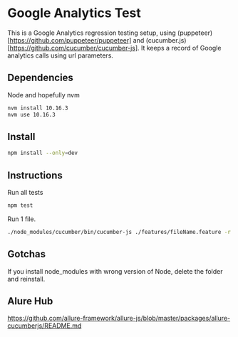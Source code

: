 # Google Analytics Test

This is a Google Analytics regression testing setup, using (puppeteer)[https://github.com/puppeteer/puppeteer] and (cucumber.js)[https://github.com/cucumber/cucumber-js]. It keeps a record of Google analytics calls using url parameters.

## Dependencies

Node and hopefully nvm

```bash
nvm install 10.16.3
nvm use 10.16.3
```

## Install

```bash
npm install --only=dev
```

## Instructions

Run all tests

```bash
npm test
```

Run 1 file.

```bash
./node_modules/cucumber/bin/cucumber-js ./features/fileName.feature -r ./steps
```

## Gotchas

If you install node_modules with wrong version of Node, delete the folder and reinstall.


## Alure Hub
https://github.com/allure-framework/allure-js/blob/master/packages/allure-cucumberjs/README.md

